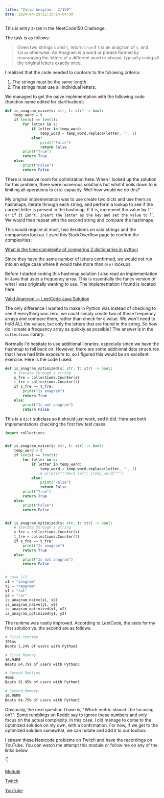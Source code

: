 ```yaml
---
title: "Valid Anagram - 2/150"
date: 2024-04-29T12:35:14-04:00
---
```


This is entry `2/150` in the NeetCode150 Challenge.

The task is as follows:

> Given two strings `s` and `t`, return `true` if `t` is an anagram of `s`, and `false` otherwise. An Anagram is a word or phrase formed by rearranging the letters of a different word or phrase, typically using all the original letters exactly once.

I realized that the code needed to conform to the following criteria:

1. The strings must be the same length.
2. The strings must use all individual letters.

We managed to get the naive implementation with the following code (function name edited for clarification):

```python
def is_anagram_naive(s: str, t: str) -> bool:
    temp_word = t
    if len(s) == len(t):
        for letter in s:
            if letter in temp_word:
                temp_word = temp_word.replace(letter, '', 1)
            else:
                print("False")
                return False
        print("True")
        return True
    else:
        print("False")
        return False
```

There is massive room for optimization here. When I looked up the solution for this problem, there were numerous solutions but what it boils down to is limiting all operations to `O(n)` capacity. Well how would we do this?

My original implementation was to use create two dicts and use them as hashmaps, iterate through each string, and perform a lookup to see if the current letter is present in the hashmap. If it is, increment the value by `1`` or if it isn't, insert the letter as the key and set the value to `1`. We would then repeat with the second string and compare the hashmaps.

This would require at most, two iterations on said strings and the comparison lookup. I used this StackOverflow page to confirm the complexities:

[What is the time complexity of comparing 2 dictionaries in python](https://stackoverflow.com/questions/57346276/what-is-the-time-complexity-of-comparing-2-dictionaries-in-python)

Since they have the same number of letters confirmed, we would not run into an edge case where it would take more than `O(n)` lookups.

Before I started coding this hashmap solution I also read an implementation in Java that uses a frequency array. This is essentially the fancy version of what I was originally wanting to use. The implementation I found is located here:

[Valid Anagram — LeetCode Java Solution](https://medium.com/techsoftware/valid-anagram-leetcode-java-solution-e497872e5970)

The only difference I wanted to make in Python was instead of checking to see if everything was zero, we could simply create two of these frequency arrays and compare them, rather than check for `0` value. We won't need to hold ALL the values, but only the letters that are found in the string. So how do I create a frequency array as quickly as possible? The answer is in the `collections` library.

Normally I'd hesitate to use additional libraries, especially since we have the hashmap to fall back on. However, there are some additional data structures that I have had little exposure to, so I figured this would be an excellent exercise. Here is the code I used:

```python
def is_anagram_optimized(s: str, t: str) -> bool:
    # iterate through s string
    s_fre = collections.Counter(s)
    t_fre = collections.Counter(t)
    if s_fre == t_fre:
        print("Is anagram")
        return True
    else:
        print("Is not anagram")
        return False
```

This is a `dict` subclass so it should just work, and it did. Here are both implementations checking the first few test cases:

```python
import collections


def is_anagram_naive(s: str, t: str) -> bool:
    temp_word = t
    if len(s) == len(t):
        for letter in s:
            if letter in temp_word:
                temp_word = temp_word.replace(letter, '', 1)
                # print(f"""Word left: {temp_word}""")
            else:
                print("False")
                return False
        print("True")
        return True
    else:
        print("False")
        return False


def is_anagram_optimized(s: str, t: str) -> bool:
    # iterate through s string
    s_fre = collections.Counter(s)
    t_fre = collections.Counter(t)
    if s_fre == t_fre:
        print("Is anagram")
        return True
    else:
        print("Is not anagram")
        return False


# case 1/2
x1 = "anagram"
x2 = "nagaram"
y1 = "rat"
y2 = "car"
is_anagram_naive(x1, x2)
is_anagram_naive(y1, y2)
is_anagram_optimized(x1, x2)
is_anagram_optimized(y1, y2)
```

The runtime was vastly improved. According to LeetCode, the stats for my first solution vs. the second are as follows:

```bash
# First Runtime
196ms
Beats 5.24% of users with Python3

# First Memory
16.94MB
Beats 64.75% of users with Python3

# Second Runtime
40ms
Beats 91.85% of users with Python3

# Second Memory
16.95MB
Beats 64.75% of users with Python3
```

Obviously, the next question I have is, "Which metric should I be focusing on?". Some rumblings on Reddit say to ignore these numbers and only focus on the actual complexity. In this case, I did manage to come to the optimized solution on my own, with a confirmation. For now, if we get to the optimized solution somewhat, we can notate and add it to our toolbox.

I stream these Neetcode problems on Twitch and have the recordings on YouTube. You can watch me attempt this module or follow me on any of the links below.

👇

[Module](https://youtu.be/rJ2NsNSexl0?si=AisiqXmq_Om49dQF)

[Twitch](https://twitch.tv/Mexpat911)

[YouTube](https://www.youtube.com/@mexpat911)
